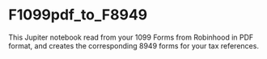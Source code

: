 # F1099pdf_to_F8949
This Jupiter notebook read from your 1099 Forms from Robinhood in PDF format, and creates the corresponding 8949 forms for your tax references. 

